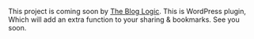 This project is coming soon by [The Blog Logic](https://www.thebloglogic.com). This is WordPress plugin, Which will add an extra function to your sharing & bookmarks. See you soon. 
